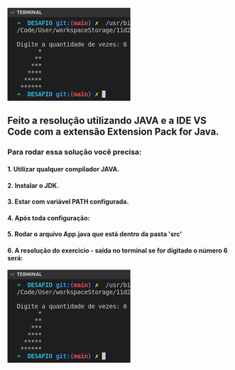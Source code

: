 ![](/questao1/resultado.png)
## Feito a resolução utilizando JAVA e a IDE VS Code com a extensão Extension Pack for Java.


### Para rodar essa solução você precisa: 

 #### 1. Utilizar qualquer compilador JAVA.
 #### 2. Instalar o JDK.
 #### 3. Estar com variável PATH configurada.
 #### 4. Após toda configuração: 
 #### 5. Rodar o arquivo App.java que está dentro da pasta 'src'
 #### 6. A resolução do exercicio - saída no terminal se for digitado o número 6 será: 

<div>
<img src="/questao1/resultado.png">
</div>






